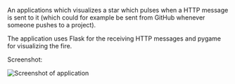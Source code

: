 An applications which visualizes a star which pulses when a HTTP
message is sent to it (which could for example be sent from GitHub
whenever someone pushes to a project).

The application uses Flask for the receiving HTTP messages and pygame
for visualizing the fire.

Screenshot:

![Screenshot of application](/../screenshots/screenshots/1.png?raw=true)
